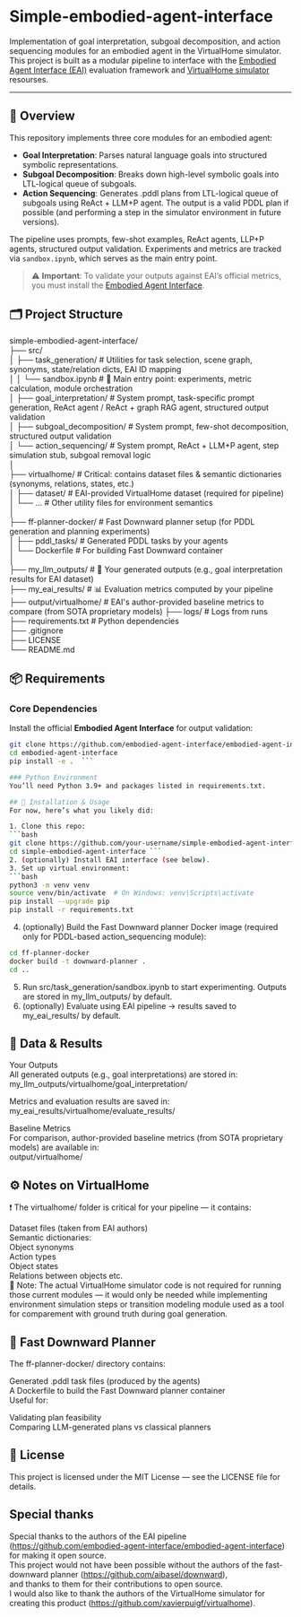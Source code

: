 # Simple-embodied-agent-interface

Implementation of goal interpretation, subgoal decomposition, and action sequencing modules for an embodied agent in the VirtualHome simulator.    
This project is built as a modular pipeline to interface with the [Embodied Agent Interface (EAI)](https://github.com/embodied-agent-interface/embodied-agent-interface) evaluation framework and [VirtualHome simulator](https://github.com/xavierpuigf/virtualhome) resourses.  

---

## 📌 Overview  

This repository implements three core modules for an embodied agent:  
- **Goal Interpretation**: Parses natural language goals into structured symbolic representations.  
- **Subgoal Decomposition**: Breaks down high-level symbolic goals into LTL-logical queue of subgoals.  
- **Action Sequencing**: Generates .pddl plans from LTL-logical queue of subgoals using ReAct + LLM+P agent. The output is a valid PDDL plan if possible (and performing a step in the simulator environment in future versions).  

The pipeline uses prompts, few-shot examples, ReAct agents, LLP+P agents, structured output validation. Experiments and metrics are tracked via `sandbox.ipynb`, which serves as the main entry point.  

> ⚠️ **Important**: To validate your outputs against EAI’s official metrics, you must install the [Embodied Agent Interface](https://github.com/embodied-agent-interface/embodied-agent-interface).  


## 🗂️ Project Structure  
simple-embodied-agent-interface/  
├── src/  
│ ├── task_generation/ # Utilities for task selection, scene graph, synonyms, state/relation dicts, EAI ID mapping  
│ │ └── sandbox.ipynb # 🎯 Main entry point: experiments, metric calculation, module orchestration  
│ ├── goal_interpretation/ # System prompt, task-specific prompt generation, ReAct agent / ReAct + graph RAG agent, structured output validation  
│ ├── subgoal_decomposition/ # System prompt, few-shot decomposition, structured output validation  
│ └── action_sequencing/ # System prompt, ReAct + LLM+P agent, step simulation stub, subgoal removal logic  
│    
├── virtualhome/ # Critical: contains dataset files & semantic dictionaries (synonyms, relations, states, etc.)  
│ ├── dataset/ # EAI-provided VirtualHome dataset (required for pipeline)  
│ └── ... # Other utility files for environment semantics  
│  
├── ff-planner-docker/ # Fast Downward planner setup (for PDDL generation and planning experiments)  
│ ├── pddl_tasks/ # Generated PDDL tasks by your agents  
│ └── Dockerfile # For building Fast Downward container  
│  
├── my_llm_outputs/ # 📁 Your generated outputs (e.g., goal interpretation results for EAI dataset)  
├── my_eai_results/ # 📊 Evaluation metrics computed by your pipeline  
├── output/virtualhome/ # EAI's author-provided baseline metrics to compare (from SOTA proprietary models)
├── logs/ # Logs from runs  
├── requirements.txt # Python dependencies  
├── .gitignore  
├── LICENSE  
└── README.md      

## 📦 Requirements  

### Core Dependencies  

Install the official **Embodied Agent Interface** for output validation:  
  
```bash  
git clone https://github.com/embodied-agent-interface/embodied-agent-interface.git  
cd embodied-agent-interface  
pip install -e .  ```

### Python Environment  
You’ll need Python 3.9+ and packages listed in requirements.txt.  

## 🚀 Installation & Usage  
For now, here’s what you likely did:  

1. Clone this repo:
```bash
git clone https://github.com/your-username/simple-embodied-agent-interface.git
cd simple-embodied-agent-interface ```
2. (optionally) Install EAI interface (see below).  
3. Set up virtual environment:
```bash
python3 -m venv venv
source venv/bin/activate  # On Windows: venv\Scripts\activate
pip install --upgrade pip
pip install -r requirements.txt
```
4. (optionally) Build the Fast Downward planner Docker image (required only for PDDL-based action_sequencing module):
```bash
cd ff-planner-docker
docker build -t downward-planner .
cd ..
```
5. Run src/task_generation/sandbox.ipynb to start experimenting. Outputs are stored in my_llm_outputs/ by default.
6. (optionally) Evaluate using EAI pipeline → results saved to my_eai_results/ by default.

## 📁 Data & Results  
Your Outputs  
All generated outputs (e.g., goal interpretations) are stored in:  
my_llm_outputs/virtualhome/goal_interpretation/

Metrics and evaluation results are saved in:  
my_eai_results/virtualhome/evaluate_results/

Baseline Metrics  
For comparison, author-provided baseline metrics (from SOTA proprietary models) are available in:  
output/virtualhome/

## ⚙️ Notes on VirtualHome  
❗ The virtualhome/ folder is critical for your pipeline — it contains:   

Dataset files (taken from EAI authors)  
Semantic dictionaries:  
Object synonyms  
Action types  
Object states  
Relations between objects
etc.  
🛑 Note: The actual VirtualHome simulator code is not required for running those current modules — it would only be needed while implementing environment simulation steps or transition modeling module used as a tool for comparement with ground truth during goal generation.

## 🧩 Fast Downward Planner  
The ff-planner-docker/ directory contains:  

Generated .pddl task files (produced by the agents)  
A Dockerfile to build the Fast Downward planner container  
Useful for:  

Validating plan feasibility  
Comparing LLM-generated plans vs classical planners
  
## 📜 License    
This project is licensed under the MIT License — see the LICENSE file for details.   

## Special thanks  

Special thanks to the authors of the EAI pipeline (https://github.com/embodied-agent-interface/embodied-agent-interface)   
for making it open source.  
This project would not have been possible without the authors of the fast-downward planner (https://github.com/aibasel/downward),   
and thanks to them for their contributions to open source.  
I would also like to thank the authors of the VirtualHome simulator for creating this product (https://github.com/xavierpuigf/virtualhome).

